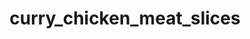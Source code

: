 ---
title: curry_chicken_meat_slices
title_small: М'ясні слайси курячі сиров'ялені «Каррі»
lang: "ua"

categorie: dried_meat_slices

title_text: "М'ясні слайси курячі сиров'ялені — якісний натуральний продукт з м'яса курки."

layout: products_in
popular: "yes"

description: "<p>М'ясні слайси курячі сиров'ялені — якісний натуральний продукт з м'яса курки. В наш час, особливо користується популярністю — це смачно, ситно і корисно. Продукт використовується як самостійна закуска, а також — до пива і міцних спиртних напоїв, можна поєднувати зі свіжими овочами в складних закусках і салатах.</p><p>Наш продукт виготовляється зі свіжих курячих грудок шляхом сирого висушування на спеціальному сертифікованому обладнанні, з використанням сучасних технологій, що дозволяє продукту зберегти всі корисні та поживні властивості. Нашими співробітниками спеціально для Вас розроблені унікальні композиції натуральних спецій, які надають продукту вишуканий смак і аромат.</p><p>Продукт має жовто-коричневий колір, має яскравий, насичений аромат і багатий смак «Каррі», а також відзначається досить щільною консистенцією.</p><p>Склад: філе куряче 100%, сіль кухонна харчова, натуральні спеції («Каррі», перець чорний мелений, часник сушений мелений, перець червоний (паприка) мелений, перець червоний (гострий) мелений).</p>"
permalink: "/products/dried_meat_slices/curry_chicken_meat_slices"
specifications: [
    {
        head_text: "Склад:",
        body_text: "Філе куряче 100%, сіль кухонна харчова, натуральні спеції («Каррі», перець чорний мелений, часник сушений мелений, перець червоний (паприка) мелений, перець червоний (гострий) мелений).",
    },
    {
        head_text: "Упаковка:",
        body_text: "Поліетиленовий пакет, крафт - пакет",
    },
    {
        head_text: "Тип обробки:",
        body_text: "Сиров'ялені",
    },
    {
        head_text: "Вид:",
        body_text: "Слайси",
    },
    {
        head_text: "Вага:",
        body_text: "25г; 50г; 100г; 500г;",
    },
    {
        head_text: "Харчова цінність в 100г продукту:",
        body_text: "Білки: 33,7г; Жири: 2,7г;",
    },
    {
        head_text: "Енергетична цінність в 100г продукту:",
        body_text: "159ккал (665,26 кДж)",
    },
    {
        head_text: "Країна-виробник:",
        body_text: "Україна",
    },
    {
        head_text: "Термін зберігання:",
        body_text: "30 діб",
    },
    {
        head_text: "Умови зберігання:",
        body_text: "Температура 5-20ᵒС, відносна вологість повітря не більше 75%",
    },
    {
        head_text: "Нормативна документація:",
        body_text: "ТУ У 10.1-2427610970-002:2019",
    },
    {
        head_text: "Ціна:",
        body_text: "За домовленістю",
    },
]
---